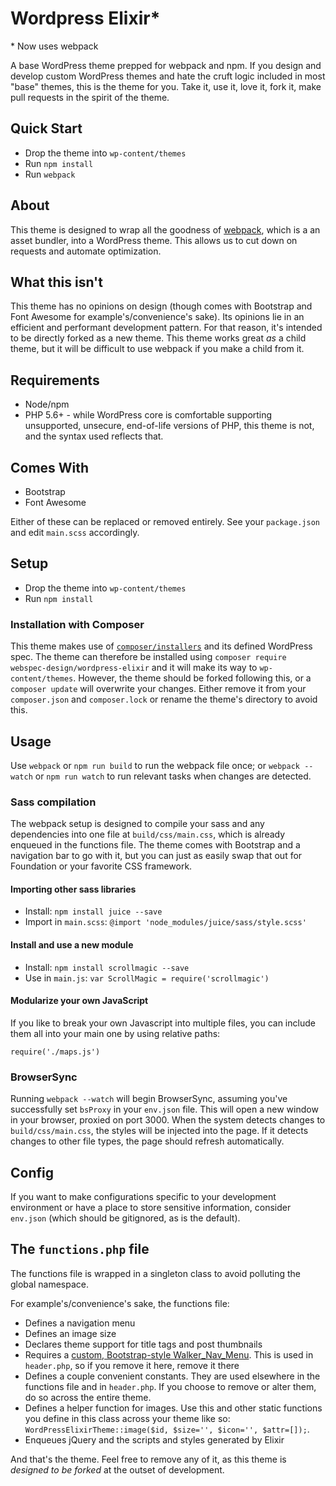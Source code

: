 Wordpress Elixir\*
====================

\* Now uses webpack

A base WordPress theme prepped for webpack and npm. If you design and develop custom WordPress themes and hate the cruft logic included in most "base" themes, this is the theme for you. Take it, use it, love it, fork it, make pull requests in the spirit of the theme.

## Quick Start
- Drop the theme into `wp-content/themes`
- Run `npm install`
- Run `webpack`

## About
This theme is designed to wrap all the goodness of [webpack](https://webpack.js.org/), which is a an asset bundler, into a WordPress theme. This allows us to cut down on requests and automate optimization.

## What this isn't
This theme has no opinions on design (though comes with Bootstrap and Font Awesome for example's/convenience's sake). Its opinions lie in an efficient and performant development pattern. For that reason, it's intended to be directly forked as a new theme. This theme works great _as_ a child theme, but it will be difficult to use webpack if you make a child from it.

## Requirements
- Node/npm
- PHP 5.6+ - while WordPress core is comfortable supporting unsupported, unsecure, end-of-life versions of PHP, this theme is not, and the syntax used reflects that.

## Comes With
- Bootstrap
- Font Awesome

Either of these can be replaced or removed entirely. See your `package.json` and edit `main.scss` accordingly.

## Setup
- Drop the theme into `wp-content/themes`
- Run `npm install`

### Installation with Composer
This theme makes use of [`composer/installers`](https://github.com/composer/installers) and its defined WordPress spec. The theme can therefore be installed using `composer require webspec-design/wordpress-elixir` and it will make its way to `wp-content/themes`. However, the theme should be forked following this, or a `composer update` will overwrite your changes. Either remove it from your `composer.json` and `composer.lock` or rename the theme's directory to avoid this.

## Usage
Use `webpack` or `npm run build` to run the webpack file once; or `webpack --watch` or `npm run watch` to run relevant tasks when changes are detected.

### Sass compilation
The webpack setup is designed to compile your sass and any dependencies into one file at `build/css/main.css`, which is already enqueued in the functions file. The theme comes with Bootstrap and a navigation bar to go with it, but you can just as easily swap that out for Foundation or your favorite CSS framework.

#### Importing other sass libraries
- Install: `npm install juice --save`
- Import in `main.scss`: `@import 'node_modules/juice/sass/style.scss'`

#### Install and use a new module
- Install: `npm install scrollmagic --save`
- Use in `main.js`: `var ScrollMagic = require('scrollmagic')`

#### Modularize your own JavaScript
If you like to break your own Javascript into multiple files, you can include them all into your main one by using relative paths:

`require('./maps.js')`

### BrowserSync
Running `webpack --watch` will begin BrowserSync, assuming you've successfully set `bsProxy` in your `env.json` file. This will open a new window in your browser, proxied on port 3000. When the system detects changes to `build/css/main.css`, the styles will be injected into the page. If it detects changes to other file types, the page should refresh automatically.

## Config
If you want to make configurations specific to your development environment or have a place to store sensitive information, consider `env.json` (which should be gitignored, as is the default).

## The `functions.php` file
The functions file is wrapped in a singleton class to avoid polluting the global namespace.

For example's/convenience's sake, the functions file:
  - Defines a navigation menu
  - Defines an image size
  - Declares theme support for title tags and post thumbnails
  - Requires a [custom, Bootstrap-style Walker_Nav_Menu](https://github.com/twittem/wp-bootstrap-navwalker). This is used in `header.php`, so if you remove it here, remove it there
  - Defines a couple convenient constants. They are used elsewhere in the functions file and in `header.php`. If you choose to remove or alter them, do so across the entire theme.
  - Defines a helper function for images. Use this and other static functions you define in this class across your theme like so: `WordPressElixirTheme::image($id, $size='', $icon='', $attr=[]);`.
  - Enqueues jQuery and the scripts and styles generated by Elixir

And that's the theme. Feel free to remove any of it, as this theme is _designed to be forked_ at the outset of development.
